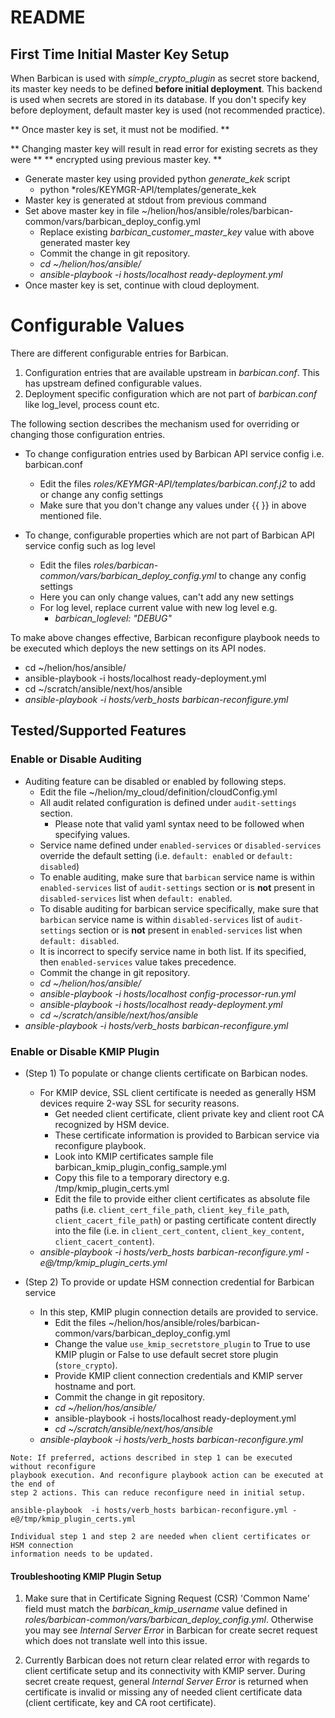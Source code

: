 README
======

## First Time Initial Master Key Setup
When Barbican is used with *simple_crypto_plugin* as secret store backend, its
master key needs to be defined **before initial deployment**. This backend is
used when secrets are stored in its database. If you don't specify key before
deployment, default master key is used (not recommended practice).

** Once master key is set, it must not be modified. **

** Changing master key will result in read error for existing secrets as they were **
** encrypted using previous master key. **

* Generate master key using provided python *generate_kek* script
  * python  *roles/KEYMGR-API/templates/generate_kek
* Master key is generated at stdout from previous command
* Set above master key in file  ~/helion/hos/ansible/roles/barbican-common/vars/barbican_deploy_config.yml
  * Replace existing *barbican_customer_master_key* value with above generated
  master key
  * Commit the change in git repository.
  * *cd ~/helion/hos/ansible/*
  * *ansible-playbook -i hosts/localhost ready-deployment.yml*
* Once master key is set, continue with cloud deployment.

# Configurable Values

There are different configurable entries for Barbican.

1. Configuration entries that are available upstream in *barbican.conf*. This has upstream defined configurable values.
2. Deployment specific configuration which are not part of *barbican.conf* like
log_level, process count etc.

The following section describes the mechanism used for overriding or changing those
configuration entries.

* To change configuration entries used by Barbican API service config i.e. barbican.conf
   * Edit the files *roles/KEYMGR-API/templates/barbican.conf.j2*  to add or
   change any config settings
   * Make sure that you don't change any values under {{ }} in above mentioned file.

* To change, configurable properties which are not part of Barbican API service config
  such as log level
    * Edit the files  *roles/barbican-common/vars/barbican_deploy_config.yml* to
    change any config settings
    * Here you can only change values, can't add any new settings
    * For log level, replace current value with new log level e.g.
        * *barbican_loglevel: "DEBUG"*

To make above changes effective, Barbican reconfigure playbook needs to be executed
which deploys the new settings on its API nodes.

* cd ~/helion/hos/ansible/
* ansible-playbook -i hosts/localhost ready-deployment.yml
* cd ~/scratch/ansible/next/hos/ansible
* *ansible-playbook -i hosts/verb_hosts barbican-reconfigure.yml*

## Tested/Supported Features

### Enable or Disable Auditing
  * Auditing feature can be disabled or enabled by following steps.
    * Edit the file  ~/helion/my_cloud/definition/cloudConfig.yml
    * All audit related configuration is defined under `audit-settings` section.
        * Please note that valid yaml syntax need to be followed when specifying values.
    * Service name defined under `enabled-services` or `disabled-services` override
      the default setting (i.e. `default: enabled` or `default: disabled`)
    * To enable auditing, make sure that `barbican` service name is within
      `enabled-services` list of `audit-settings` section or is **not** present in
      `disabled-services` list when `default: enabled`.
    * To disable auditing for barbican service specifically, make sure that `barbican`
      service name is within `disabled-services` list of `audit-settings`
      section or is **not** present in `enabled-services` list when
      `default: disabled`.
    * It is incorrect to specify service name in both list. If its specified, then
      `enabled-services` value takes precedence.
    * Commit the change in git repository.
    * *cd ~/helion/hos/ansible/*
    * *ansible-playbook -i hosts/localhost config-processor-run.yml*
    * *ansible-playbook -i hosts/localhost ready-deployment.yml*
    * *cd ~/scratch/ansible/next/hos/ansible*
  * *ansible-playbook -i hosts/verb_hosts barbican-reconfigure.yml*


### Enable or Disable KMIP Plugin
  * (Step 1) To populate or change clients certificate on Barbican nodes.
      * For KMIP device, SSL client certificate is needed as generally HSM devices
        require 2-way SSL for security reasons.
        * Get needed client certificate, client private key and client root CA recognized
        by HSM device.
        * These certificate information is provided to Barbican service via reconfigure
        playbook.
        * Look into KMIP certificates sample file barbican_kmip_plugin_config_sample.yml
        * Copy this file to a temporary directory e.g. /tmp/kmip_plugin_certs.yml
        * Edit the file to provide either client certificates as absolute file paths (i.e.
        `client_cert_file_path`, `client_key_file_path`, `client_cacert_file_path`) or
         pasting certificate content directly into the file (i.e. in `client_cert_content`,
         `client_key_content`, `client_cacert_content`).
       * *ansible-playbook  -i hosts/verb_hosts barbican-reconfigure.yml -e@/tmp/kmip_plugin_certs.yml*

  * (Step 2) To provide or update HSM connection credential for Barbican service
      * In this step, KMIP plugin connection details are provided to service.
          * Edit the files  ~/helion/hos/ansible/roles/barbican-common/vars/barbican_deploy_config.yml
          * Change the value `use_kmip_secretstore_plugin` to True to use KMIP
            plugin or False to use default secret store plugin (`store_crypto`).
          * Provide KMIP client connection credentials and KMIP server
            hostname and port.
          * Commit the change in git repository.
          * *cd ~/helion/hos/ansible/*
          * ansible-playbook -i hosts/localhost ready-deployment.yml
          * *cd ~/scratch/ansible/next/hos/ansible*
      * *ansible-playbook -i hosts/verb_hosts barbican-reconfigure.yml*

```
Note: If preferred, actions described in step 1 can be executed without reconfigure
playbook execution. And reconfigure playbook action can be executed at the end of
step 2 actions. This can reduce reconfigure need in initial setup.

ansible-playbook  -i hosts/verb_hosts barbican-reconfigure.yml -e@/tmp/kmip_plugin_certs.yml

Individual step 1 and step 2 are needed when client certificates or HSM connection
information needs to be updated.
```

#### Troubleshooting KMIP Plugin Setup

1.  Make sure that in Certificate Signing Request (CSR) 'Common Name' field must
match the *barbican_kmip_username* value defined in
*roles/barbican-common/vars/barbican_deploy_config.yml*. Otherwise you may see
*Internal Server Error* in Barbican for create secret request which does not
translate well into this issue.

2. Currently Barbican does not return clear related error with regards to client
certificate setup and its connectivity with KMIP server. During secret create
request, general *Internal Server Error* is returned when certificate is invalid
or missing any of needed client certificate data (client certificate, key and CA
root certificate).